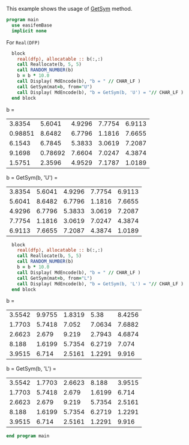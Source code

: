 This example shows the usage of [GetSym](GetSym.md) method.

```fortran title="header"
program main
  use easifemBase
  implicit none
```

For `Real(DFP)`

```fortran title="GetSym from U"
  block
    real(dfp), allocatable :: b(:,:)
    call Reallocate(b, 5, 5)
    call RANDOM_NUMBER(b)
    b = b * 10.0
    call Display( MdEncode(b), "b = " // CHAR_LF )
    call GetSym(mat=b, from="U")
    call Display( MdEncode(b), "b = GetSym(b, 'U') = "// CHAR_LF )
  end block
```

b =

 |         |         |        |        |        |
 |---------|---------|--------|--------|--------|
 | 3.8354  | 5.6041  | 4.9296 | 7.7754 | 6.9113 |
 | 0.98851 | 8.6482  | 6.7796 | 1.1816 | 7.6655 |
 | 6.1543  | 6.7845  | 5.3833 | 3.0619 | 7.2087 |
 | 9.1698  | 0.78692 | 7.6604 | 7.0247 | 4.3874 |
 | 1.5751  | 2.3596  | 4.9529 | 7.1787 | 1.0189 |

b = GetSym(b, 'U') =

 |        |        |        |        |        |
 |--------|--------|--------|--------|--------|
 | 3.8354 | 5.6041 | 4.9296 | 7.7754 | 6.9113 |
 | 5.6041 | 8.6482 | 6.7796 | 1.1816 | 7.6655 |
 | 4.9296 | 6.7796 | 5.3833 | 3.0619 | 7.2087 |
 | 7.7754 | 1.1816 | 3.0619 | 7.0247 | 4.3874 |
 | 6.9113 | 7.6655 | 7.2087 | 4.3874 | 1.0189 |

```fortran title="GetSym from L"
  block
    real(dfp), allocatable :: b(:,:)
    call Reallocate(b, 5, 5)
    call RANDOM_NUMBER(b)
    b = b * 10.0
    call Display( MdEncode(b), "b = " // CHAR_LF )
    call GetSym(mat=b, from="L")
    call Display( MdEncode(b), "b = GetSym(b, 'L') = "// CHAR_LF )
  end block
```

b =

 |        |        |        |        |        |
 |--------|--------|--------|--------|--------|
 | 3.5542 | 9.9755 | 1.8319 | 5.38   | 8.4256 |
 | 1.7703 | 5.7418 | 7.052  | 7.0634 | 7.6882 |
 | 2.6623 | 2.679  | 9.219  | 2.7943 | 4.6874 |
 | 8.188  | 1.6199 | 5.7354 | 6.2719 | 7.074  |
 | 3.9515 | 6.714  | 2.5161 | 1.2291 | 9.916  |

b = GetSym(b, 'L') =

 |        |        |        |        |        |
 |--------|--------|--------|--------|--------|
 | 3.5542 | 1.7703 | 2.6623 | 8.188  | 3.9515 |
 | 1.7703 | 5.7418 | 2.679  | 1.6199 | 6.714  |
 | 2.6623 | 2.679  | 9.219  | 5.7354 | 2.5161 |
 | 8.188  | 1.6199 | 5.7354 | 6.2719 | 1.2291 |
 | 3.9515 | 6.714  | 2.5161 | 1.2291 | 9.916  |

```fortran title="cleanup"
end program main
```
